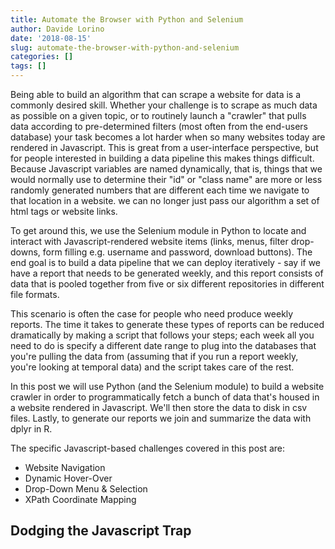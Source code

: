 ```yaml
---
title: Automate the Browser with Python and Selenium
author: Davide Lorino
date: '2018-08-15'
slug: automate-the-browser-with-python-and-selenium
categories: []
tags: []
---
```


Being able to build an algorithm that can scrape a website for data is a commonly desired skill. Whether your challenge is to scrape as much data as possible on a given topic, or to routinely launch a "crawler" that pulls data according to pre-determined filters (most often from the end-users database) your task becomes a lot harder when so many websites today are rendered in Javascript. This is great from a user-interface perspective, but for people interested in building a data pipeline this makes things difficult. Because Javascript variables are named dynamically, that is, things that we would normally use to determine their "id" or "class name" are more or less randomly generated numbers that are different each time we navigate to that location in a website. we can no longer just pass our algorithm a set of html tags or website links. 

To get around this, we use the Selenium module in Python to locate and interact with Javascript-rendered website items (links, menus, filter drop-downs, form filling e.g. username and password, download buttons). The end goal is to build a data pipeline that we can deploy iteratively - say if we have a report that needs to be generated weekly, and this report consists of data that is pooled together from five or six different repositories in different file formats.

This scenario is often the case for people who need produce weekly reports. The time it takes to generate these types of reports can be reduced dramatically by making a script that follows your steps; each week all you need to do is specify a different date range to plug into the databases that you're pulling the data from (assuming that if you run a report weekly, you're looking at temporal data) and the script takes care of the rest.

In this post we will use Python (and the Selenium module) to build a website crawler in order to programmatically fetch a bunch of data that's housed in a website rendered in Javascript. We'll then store the data to disk in csv files. Lastly, to generate our reports we join and summarize the data with dplyr in R. 

The specific Javascript-based challenges covered in this post are:
  - Website Navigation
  - Dynamic Hover-Over 
  - Drop-Down Menu & Selection
  - XPath Coordinate Mapping

## Dodging the Javascript Trap



